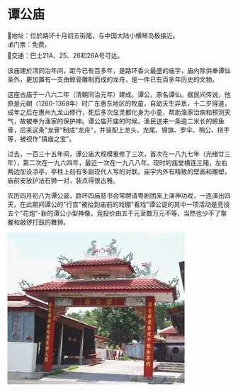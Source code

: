 # 谭公庙  
📌地址：位於路环十月初五街尾，与中国大陆小横琴岛极接近。   
💰门票：免费。   
🚌交通：巴士21A、25、26和26A号可达。   
  
该庙建於清同治年间，距今已有百多年，是路环香火最盛的庙宇，庙内除供奉谭仙圣外，更加置有一支由鲸骨雕制而成的龙舟，是一件已有百多年历史的文物。   
  
这座古庙于一八六二年（清朝同治元年）建成。谭公，原名谭仙。据民间传说，他原是元朝（1260-1368年）时广东惠东地区的牧童，自幼天生异禀，十二岁得道，成年之后在惠州九龙山修行，死后多次显灵都化身为小童，帮助渔家治病和预测天气，故被奉为渔家的保护神。谭公庙开庙的时候，渔民送来一条逾二米长的鲸鱼骨，后来这条"龙骨"制成"龙舟"，并装配上龙头、龙尾、锦旗、罗伞、稍公、挠手等，被视作"镇庙之宝"。   
  
过去，一百三十五年间，谭公庙大规模重修了三次，首次在一八九七年（光绪廿三年），第二次在一九六四年，最近一次在一九八八年。现时的庙堂横连三厢，左右两边加设凉亭，亭柱上刻有多副现代人写的对联。庙宇内外有精致的壁画和雕塑，庙前安放护法石狮一对，装点得很古雅。   
  
农历四月初八为谭公诞，路环四庙慈书会常聘请粤剧团来上演神功戏，一连演出四天，在此期间谭公的"行宫"被抬到庙前的戏棚"看戏"谭公诞的其中一项活动是竞投五个"花炮"-新的谭公小型神像，竞投价由五干元至数万元不等，当然也少不了聚餐和敲锣打鼓的舞狮。   
  
![](https://raw.githubusercontent.com/szqq0512/Pic/main/img/202201212117937.png)  